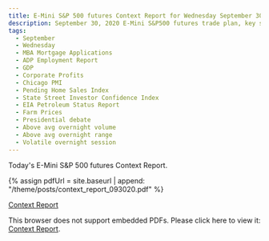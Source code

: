 ```yaml
---
title: E-Mini S&P 500 futures Context Report for Wednesday September 30, 2020
description: September 30, 2020 E-Mini S&P500 futures trade plan, key support and resistance zones, and volatility analysis.
tags:
  - September
  - Wednesday
  - MBA Mortgage Applications 
  - ADP Employment Report 
  - GDP 
  - Corporate Profits 
  - Chicago PMI 
  - Pending Home Sales Index 
  - State Street Investor Confidence Index 
  - EIA Petroleum Status Report 
  - Farm Prices 
  - Presidential debate
  - Above avg overnight volume
  - Above avg overnight range
  - Volatile overnight session
---
```


Today's E-Mini S&P 500 futures Context Report.

{% assign pdfUrl = site.baseurl | append: "/theme/posts/context_report_093020.pdf" %}

<a href="{{pdfUrl}}">Context Report</a>

<object data="{{pdfUrl}}" type="application/pdf" width="700px" height="700px">
    <p>This browser does not support embedded PDFs. Please click here to view it: <a href="{{pdfUrl}}">Context Report</a>.</p>
</object>

